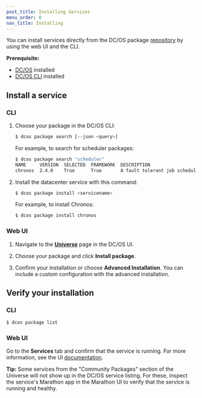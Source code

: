 ```yaml
---
post_title: Installing Services
menu_order: 0
nav_title: Installing
---
```

<!-- This source repo for this topic is https://github.com/dcos/dcos-docs -->

You can install services directly from the DC/OS package [repository][1] by using the web UI and the CLI.

**Prerequisite:**

*   [DC/OS][2] installed
*   [DC/OS CLI][3] installed

## Install a service 

### CLI

1.  Choose your package in the DC/OS CLI:

    ```bash
    $ dcos package search [--json <query>]
    ```
    
    For example, to search for scheduler packages:
    
    ```bash
    $ dcos package search "scheduler"
    NAME     VERSION  SELECTED  FRAMEWORK  DESCRIPTION                                                                       
    chronos  2.4.0    True      True       A fault tolerant job scheduler for Mesos which handles dependencies and ISO86...  
    ```

1.  Install the datacenter service with this command:

    ```bash
    $ dcos package install <servicename>
    ```
    
    For example, to install Chronos:
    
    ```bash
    $ dcos package install chronos
    ```
    
### Web UI

1.  Navigate to the [**Universe**](/docs/1.7/usage/webinterface/#universe) page in the DC/OS UI.

2.  Choose your package and click **Install package**. 

3.  Confirm your installation or choose **Advanced Installation**. You can include a custom configuration with the advanced installation.


## Verify your installation

### CLI

```bash
$ dcos package list
```

### Web UI

Go to the **Services** tab and confirm that the service is running. For more information, see the UI [documentation](/docs/1.7/usage/webinterface/#services).

**Tip:** Some services from the "Community Packages" section of the Universe will not show up in the DC/OS service listing. For these, inspect the service's Marathon app in the Marathon UI to verify that the service is running and healthy.

 [1]: /docs/1.7/usage/services/repo/
 [2]: /docs/1.7/administration/installing/
 [3]: /docs/1.7/usage/cli/install/
